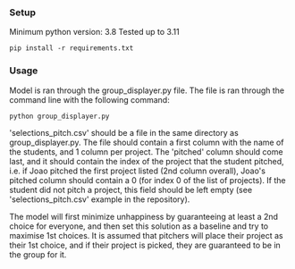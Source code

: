 ### Setup

Minimum python version: 3.8
Tested up to 3.11

```
pip install -r requirements.txt
```

### Usage

Model is ran through the group_displayer.py file. The file is ran through the command line with the following command:
```
python group_displayer.py
```
'selections_pitch.csv' should be a file in the same directory as group_displayer.py. The file should contain a first column with the name of the students, and 1 column per project. The 'pitched' column should come last, and it should contain the index of the project that the student pitched, i.e. if Joao pitched the first project listed (2nd column overall), Joao's pitched column should contain a 0 (for index 0 of the list of projects). If the student did not pitch a project, this field should be left empty (see 'selections_pitch.csv' example in the repository).

The model will first minimize unhappiness by guaranteeing at least a 2nd choice for everyone, and then set this solution as a baseline and try to maximise 1st choices. It is assumed that pitchers will place their project as their 1st choice, and if their project is picked, they are guaranteed to be in the group for it.
